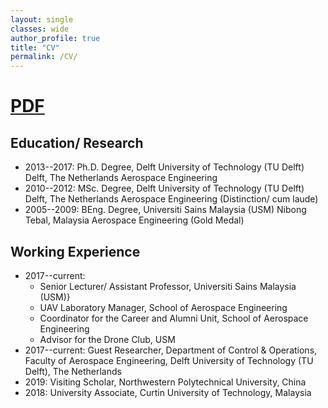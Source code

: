 ```yaml
---
layout: single
classes: wide
author_profile: true
title: "CV"
permalink: /CV/
---
```

# [PDF](/publication/CV_HannWoei_June23.pdf)
## Education/ Research
- 2013--2017: Ph.D. Degree, Delft University of Technology (TU Delft) Delft, The Netherlands Aerospace Engineering
- 2010--2012: MSc. Degree, Delft University of Technology (TU Delft) Delft, The Netherlands Aerospace Engineering (Distinction/ cum laude)
- 2005--2009: BEng. Degree, Universiti Sains Malaysia (USM) Nibong Tebal, Malaysia Aerospace Engineering (Gold Medal)

## Working Experience
- 2017--current:
  - Senior Lecturer/ Assistant Professor, Universiti Sains Malaysia (USM)}
  - UAV Laboratory Manager, School of Aerospace Engineering
  - Coordinator for the Career and Alumni Unit, School of Aerospace Engineering
  - Advisor for the Drone Club, USM
- 2017--current: Guest Researcher, Department of Control & Operations, Faculty of Aerospace Engineering, Delft University of Technology (TU Delft), The Netherlands
- 2019: Visiting Scholar, Northwestern Polytechnical University, China
- 2018: University Associate, Curtin University of Technology, Malaysia
